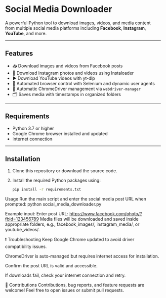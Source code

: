 # Social Media Downloader

A powerful Python tool to download images, videos, and media content from multiple social media platforms including **Facebook**, **Instagram**, **YouTube**, and more.

---

## Features

- 📥 Download images and videos from Facebook posts  
- 📸 Download Instagram photos and videos using Instaloader  
- ▶️ Download YouTube videos with yt-dlp  
- 🤖 Automated browser control with Selenium and dynamic user agents  
- 🔧 Automatic ChromeDriver management via `webdriver-manager`  
- 🗂️ Saves media with timestamps in organized folders  

---

## Requirements

- Python 3.7 or higher  
- Google Chrome browser installed and updated  
- Internet connection  

---

## Installation

1. Clone this repository or download the source code.  
2. Install the required Python packages using:

   ```bash
   pip install -r requirements.txt
Usage
Run the main script and enter the social media post URL when prompted:
python social_media_downloader.py


Example input:
Enter post URL: https://www.facebook.com/photo/?fbid=123456789
Media files will be downloaded and saved inside appropriate folders, e.g., facebook_images/, instagram_media/, or youtube_videos/.


❗ Troubleshooting
Keep Google Chrome updated to avoid driver compatibility issues.

ChromeDriver is auto-managed but requires internet access for installation.

Confirm the post URL is valid and accessible.

If downloads fail, check your internet connection and retry.


🤝 Contributions
Contributions, bug reports, and feature requests are welcome! Feel free to open issues or submit pull requests.

